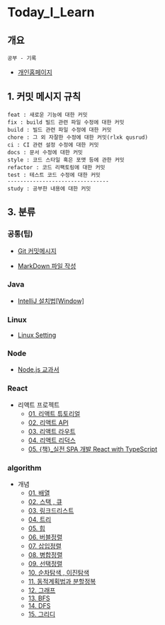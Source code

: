 # Today_I_Learn

## 개요

    공부 - 기록

- [개인홈페이지 ](https://ybyblog.com)

## 1. 커밋 메시지 규칙

    feat : 새로운 기능에 대한 커밋
    fix : build 빌드 관련 파일 수정에 대한 커밋
    build : 빌드 관련 파일 수정에 대한 커밋
    chore : 그 외 자잘한 수정에 대한 커밋(rlxk qusrud)
    ci : CI 관련 설정 수정에 대한 커밋
    docs : 문서 수정에 대한 커밋
    style : 코드 스타일 혹은 포맷 등에 관한 커밋
    refactor : 코드 리팩토링에 대한 커밋
    test : 테스트 코드 수정에 대한 커밋
    --------------------------------
    study : 공부한 내용에 대한 커밋

## 3. 분류

### 공통(팁)

- [Git 커밋메시지](https://xtring-dev.tistory.com/entry/Git-%EA%B7%9C%EC%B9%99%EC%A0%81%EC%9D%B8-Commit-%EB%A9%94%EC%84%B8%EC%A7%80%EB%A1%9C-%EA%B0%9C%EB%B0%9C%ED%8C%80-%ED%98%91%EC%97%85%ED%95%98%EA%B8%B0-%F0%9F%91%BE)

- [MarkDown 파일 작성](https://github.com/nan-yb/Today_I_Learn/blob/main/common/2021-03-13-markdown.md)

### Java

- [IntelliJ 설치법[Window]](https://goddaehee.tistory.com/195)

### Linux

- [Linux Setting](https://github.com/nan-yb/Today_I_Learn/blob/main/linux/2021-04-26-linuxSetting.md)

### Node

- [Node.js 교과서](https://github.com/nan-yb/Today_I_Learn/tree/main/node/nodebook)

### React

- 리액트 프로젝트
  - [01. 리액트 튜토리얼](https://github.com/nan-yb/Today_I_Learn/tree/main/react/react)
  - [02. 리액트 API](https://github.com/nan-yb/Today_I_Learn/tree/main/react/react-api)
  - [03. 리액트 라우트](https://github.com/nan-yb/Today_I_Learn/tree/main/react/react-router)
  - [04. 리액트 리덕스](https://github.com/nan-yb/Today_I_Learn/tree/main/react/react-redux)
  - [05. {책}\_실전 SPA 개발 React with TypeScript ](https://github.com/nan-yb/Today_I_Learn/tree/main/react/react-study)

### algorithm

- 개념
  - [01. 배열](https://github.com/nan-yb/Today_I_Learn/blob/main/algorithm/2021-03-28-array.md)
  - [02. 스택 , 큐](https://github.com/nan-yb/Today_I_Learn/blob/main/algorithm/2021-03-28-stackAndQuque.md)
  - [03. 링크드리스트](https://github.com/nan-yb/Today_I_Learn/blob/main/algorithm/2021-03-29-linkedList.md)
  - [04. 트리](https://github.com/nan-yb/Today_I_Learn/blob/main/algorithm/2021-04-03-tree.md)
  - [05. 힙](https://github.com/nan-yb/Today_I_Learn/blob/main/algorithm/2021-04-04-heap.md)
  - [06. 버블정렬](https://github.com/nan-yb/Today_I_Learn/blob/main/algorithm/2021-04-24-bubbleSort.md)
  - [07. 삽입정렬](https://github.com/nan-yb/Today_I_Learn/blob/main/algorithm/2021-04-24-insertionSort.md)
  - [08. 병합정렬](https://github.com/nan-yb/Today_I_Learn/blob/main/algorithm/2021-04-24-mergeSort.md)
  - [09. 선택정렬 ](https://github.com/nan-yb/Today_I_Learn/blob/main/algorithm/2021-04-24-selectionSort.md)
  - [10. 순차탐색 , 이진탐색 ](https://github.com/nan-yb/Today_I_Learn/blob/main/algorithm/2021-04-24-seqSearchAndBinarySearch.md)
  - [11. 동적계획법과 분할정복](https://github.com/nan-yb/Today_I_Learn/blob/main/algorithm/2021-04-24-dpadc.md)
  - [12. 그래프 ](https://github.com/nan-yb/Today_I_Learn/blob/main/algorithm/2021-05-05-Graph.md)
  - [13. BFS](https://github.com/nan-yb/Today_I_Learn/blob/main/algorithm/2021-05-05-bfs.md)
  - [14. DFS](https://github.com/nan-yb/Today_I_Learn/blob/main/algorithm/2021-05-05-dfs.md)
  - [15. 그리디](https://github.com/nan-yb/Today_I_Learn/blob/main/algorithm/2021-05-05-greedy.md)

